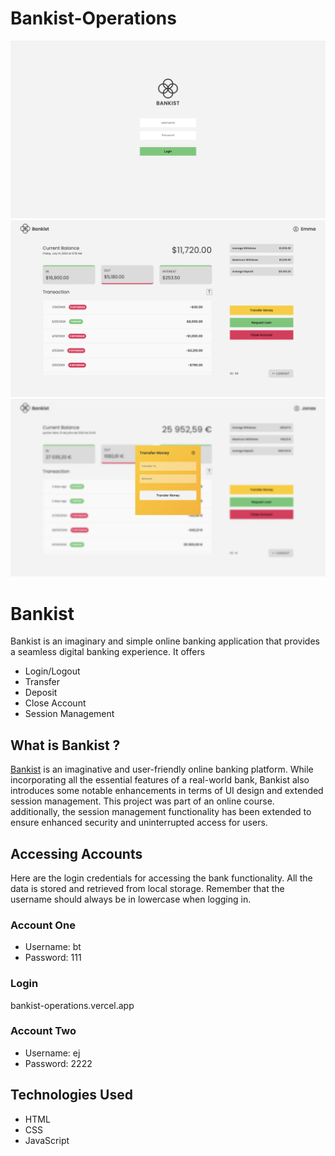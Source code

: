 # Bankist-Operations
![Login Preview](./images/project-preview-1.png)
![Dashboard Preview](./images/project-preview-2.png)
![Transfer Preview](./images/project-preview-3.png)

# Bankist
Bankist is an imaginary and simple online banking application that provides a seamless digital banking experience. It offers
 
- Login/Logout
- Transfer
- Deposit
- Close Account
- Session Management

## What is Bankist ?
[Bankist](https://bankist-operations.vercel.app/) is an imaginative and user-friendly online banking platform. While incorporating all the essential features of a real-world bank, Bankist also introduces some notable enhancements in terms of UI design and extended session management. This project was part of an online course. additionally, the session management functionality has been extended to ensure enhanced security and uninterrupted access for users.

## Accessing Accounts
Here are the login credentials for accessing the bank functionality. All the data is stored and retrieved from local storage. Remember that the username should always be in lowercase when logging in.

### Account One
- Username: bt
- Password: 111

### Login
bankist-operations.vercel.app

### Account Two
- Username: ej
- Password: 2222

## Technologies Used
- HTML
- CSS
- JavaScript
